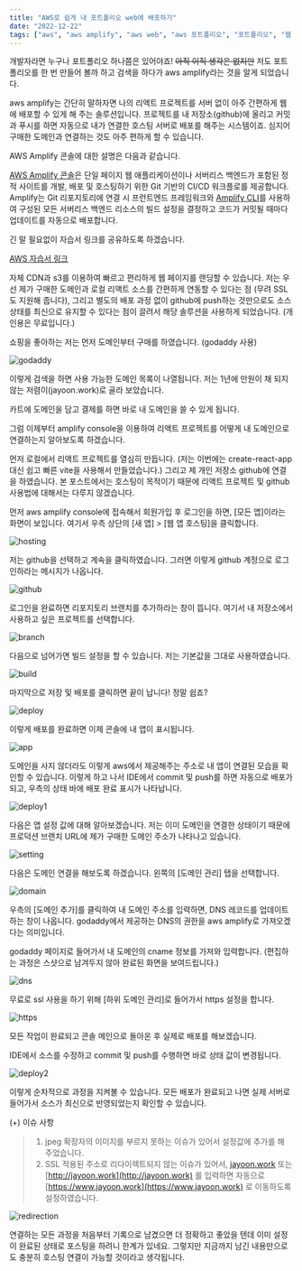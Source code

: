```yaml
---
title: "AWS로 쉽게 내 포트폴리오 web에 배포하기"
date: "2022-12-22"
tags: ["aws", "aws amplify", "aws web", "aws 포트폴리오", "포트폴리오", "웹 포트폴리오"]
---
```


개발자라면 누구나 포트폴리오 하나쯤은 있어야죠! ~~아직 이직 생각은 없지만~~ 저도 포트폴리오를 한 번 만들어 볼까 하고 검색을 하다가 aws amplify라는 것을 알게 되었습니다.

aws amplify는 간단히 말하자면 나의 리액트 프로젝트를 서버 없이 아주 간편하게 웹에 배포할 수 있게 해 주는 솔루션입니다. 프로젝트를 내 저장소(github)에 올리고 커밋과 푸시를 하면 자동으로 내가 연결한 호스팅 서버로 배포를 해주는 시스템이죠. 심지어 구매한 도메인과 연결하는 것도 아주 편하게 할 수 있습니다.

AWS Amplify 콘솔에 대한 설명은 다음과 같습니다.

[AWS Amplify 콘솔](https://aws.amazon.com/ko/amplify/)은 단일 페이지 웹 애플리케이션이나 서버리스 백엔드가 포함된 정적 사이트를 개발, 배포 및 호스팅하기 위한 Git 기반의 CI/CD 워크플로를 제공합니다. Amplify는 Git 리포지토리에 연결 시 프런트엔드 프레임워크와 [Amplify CLI](https://aws-amplify.github.io/docs/cli/concept)를 사용하여 구성된 모든 서버리스 백엔드 리소스의 빌드 설정을 결정하고 코드가 커밋될 때마다 업데이트를 자동으로 배포합니다.

긴 말 필요없이 자습서 링크를 공유하도록 하겠습니다.

[AWS 자습서 링크](https://aws.amazon.com/ko/getting-started/hands-on/deploy-react-app-cicd-amplify/)

자체 CDN과 s3를 이용하여 빠르고 편리하게 웹 페이지를 랜딩할 수 있습니다. 저는 우선 제가 구매한 도메인과 로컬 리액트 소스를 간편하게 연동할 수 있다는 점 (무려 SSL도 지원해 줍니다), 그리고 별도의 배포 과정 없이 github에 push하는 것만으로도 소스 상태를 최신으로 유지할 수 있다는 점이 끌려서 해당 솔루션을 사용하게 되었습니다. (개인용은 무료입니다.)

쇼핑을 좋아하는 저는 먼저 도메인부터 구매를 하였습니다. (godaddy 사용)

![godaddy](./godaddy.png)

이렇게 검색을 하면 사용 가능한 도메인 목록이 나열됩니다. 저는 1년에 만원이 채 되지 않는 저렴이(jayoon.work)로 골라 보았습니다.

카트에 도메인을 담고 결제를 하면 바로 내 도메인을 쓸 수 있게 됩니다.

그럼 이제부터 amplify console을 이용하여 리액트 프로젝트를 어떻게 내 도메인으로 연결하는지 알아보도록 하겠습니다.

먼저 로컬에서 리액트 프로젝트를 열심히 만듭니다. (저는 이번에는 create-react-app 대신 쉽고 빠른 vite을 사용해서 만들었습니다.) 그리고 제 개인 저장소 github에 연결을 하였습니다. 본 포스트에서는 호스팅이 목적이기 때문에 리액트 프로젝트 및 github 사용법에 대해서는 다루지 않겠습니다.

먼저 aws amplify console에 접속해서 회원가입 후 로그인을 하면, [모든 앱]이라는 화면이 보입니다. 여기서 우측 상단의 [새 앱] > [웹 앱 호스팅]을 클릭합니다.

![hosting](./hosting.png)

저는 github을 선택하고 계속을 클릭하였습니다. 그러면 이렇게 github 계정으로 로그인하라는 메시지가 나옵니다.

![github](./github.png)

로그인을 완료하면 리포지토리 브랜치를 추가하라는 창이 뜹니다. 여기서 내 저장소에서 사용하고 싶은 프로젝트를 선택합니다.

![branch](./branch.png)

다음으로 넘어가면 빌드 설정을 할 수 있습니다. 저는 기본값을 그대로 사용하였습니다.

![build](./build.png)

마지막으로 저장 및 배포를 클릭하면 끝이 납니다! 정말 쉽죠?

![deploy](./deploy.png)

이렇게 배포를 완료하면 이제 콘솔에 내 앱이 표시됩니다.

![app](./app.png)

도메인을 사지 않더라도 이렇게 aws에서 제공해주는 주소로 내 앱이 연결된 모습을 확인할 수 있습니다. 이렇게 하고 나서 IDE에서 commit 및 push를 하면 자동으로 배포가 되고, 우측의 상태 바에 배포 완료 표시가 나타납니다.

![deploy1](./deploy_1.png)

다음은 앱 설정 값에 대해 알아보겠습니다. 저는 이미 도메인을 연결한 상태이기 때문에 프로덕션 브랜치 URL에 제가 구매한 도메인 주소가 나타나고 있습니다.

![setting](./setting.png)

다음은 도메인 연결을 해보도록 하겠습니다. 왼쪽의 [도메인 관리] 탭을 선택합니다.

![domain](./domain.png)

우측의 [도메인 추가]를 클릭하여 내 도메인 주소를 입력하면, DNS 레코드를 업데이트하는 창이 나옵니다. godaddy에서 제공하는 DNS의 권한을 aws amplify로 가져오겠다는 의미입니다.

godaddy 페이지로 들어가서 내 도메인의 cname 정보를 가져와 입력합니다. (편집하는 과정은 스샷으로 남겨두지 않아 완료된 화면을 보여드립니다.)

![dns](./dns.png)

무료로 ssl 사용을 하기 위해 [하위 도메인 관리]로 들어가서 https 설정을 합니다.

![https](./https.png)

모든 작업이 완료되고 콘솔 메인으로 돌아온 후 실제로 배포를 해보겠습니다.

IDE에서 소스를 수정하고 commit 및 push를 수행하면 바로 상태 값이 변경됩니다.

![deploy2](./deploy_2.png)

이렇게 순차적으로 과정을 지켜볼 수 있습니다. 모든 배포가 완료되고 나면 실제 서버로 들어가서 소스가 최신으로 반영되었는지 확인할 수 있습니다.

(+) 이슈 사항

> 1. jpeg 확장자의 이미지를 부르지 못하는 이슈가 있어서 설정값에 추가를 해 주었습니다.
> 2. SSL 적용된 주소로 리다이렉트되지 않는 이슈가 있어서, [jayoon.work](http://jayoon.work) 또는 [http://jayoon.work](http://jayoon.work) 를 입력하면 자동으로 [https://www.jayoon.work](https://www.jayoon.work) 로 이동하도록 설정하였습니다.

![redirection](./redirect.png)

연결하는 모든 과정을 처음부터 기록으로 남겼으면 더 정확하고 좋았을 텐데 이미 설정이 완료된 상태로 포스팅을 하려니 한계가 있네요. 그렇지만 지금까지 남긴 내용만으로도 충분히 호스팅 연결이 가능할 것이라고 생각됩니다.
